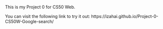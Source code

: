 <p>This is my Project 0 for CS50 Web.</p> 
<p>You can visit the following link to try it out: https://izahai.github.io/Project-0-CS50W-Google-search/</p>
